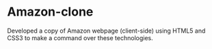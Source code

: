 # Amazon-clone
Developed a copy of Amazon webpage (client-side) using HTML5 and CSS3 to make a command over these technologies.
